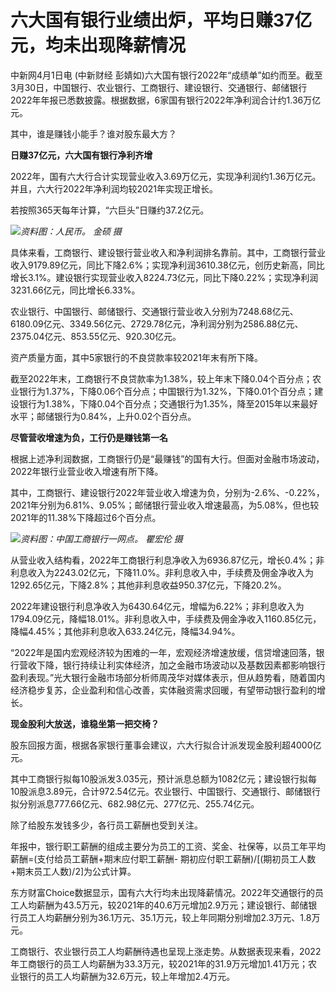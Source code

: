 # 六大国有银行业绩出炉，平均日赚37亿元，均未出现降薪情况

中新网4月1日电 (中新财经
彭婧如)六大国有银行2022年“成绩单”如约而至。截至3月30日，中国银行、农业银行、工商银行、建设银行、交通银行、邮储银行2022年年报已悉数披露。根据数据，6家国有银行2022年净利润合计约1.36万亿元。

其中，谁是赚钱小能手？谁对股东最大方？

**日赚37亿元，六大国有银行净利齐增**

2022年，国有六大行合计实现营业收入3.69万亿元，实现净利润约1.36万亿元。并且，六大行2022年净利润均较2021年实现正增长。

若按照365天每年计算，“六巨头”日赚约37.2亿元。

![](https://inews.gtimg.com/news_bt/OYAGTB3GW-w32haDxCDmzsQl49ww2Bf6ofONSH4ZjxtHwAA/1000)_资料图：人民币。
金硕 摄_

具体来看，工商银行、建设银行营业收入和净利润排名靠前。其中，工商银行营业收入9179.89亿元，同比下降2.6%；实现净利润3610.38亿元，创历史新高，同比增长3.1%。建设银行实现营业收入8224.73亿元，同比下降0.22%；实现净利润3231.66亿元，同比增长6.33%。

农业银行、中国银行、邮储银行、交通银行营业收入分别为7248.68亿元、6180.09亿元、3349.56亿元、2729.78亿元，净利润分别为2586.88亿元、2375.04亿元、853.55亿元、920.30亿元。

资产质量方面，其中5家银行的不良贷款率较2021年末有所下降。

截至2022年末，工商银行不良贷款率为1.38%，较上年末下降0.04个百分点；农业银行为1.37%，下降0.06个百分点；中国银行为1.32%，下降0.01个百分点；建设银行为1.38%，下降0.04个百分点；交通银行为1.35%，降至2015年以来最好水平；邮储银行为0.84%，上升0.02个百分点。

**尽管营收增速为负，工行仍是赚钱第一名**

根据上述净利润数据，工商银行仍是“最赚钱”的国有大行。但面对金融市场波动，2022年银行业营业收入增速有所下降。

其中，工商银行、建设银行2022年营业收入增速为负，分别为-2.6%、-0.22%，2021年分别为6.81%、9.05%；邮储银行营业收入增速最高，为5.08%，但也较2021年的11.38%下降超过6个百分点。

![](https://inews.gtimg.com/news_bt/OQem_TFIVP7JhwPhj5TCOtUCEyUe9Emw95qVXQBKRScTAAA/1000)_资料图：中国工商银行一网点。
瞿宏伦 摄_

从营业收入结构看，2022年工商银行利息净收入为6936.87亿元，增长0.4%；非利息收入为2243.02亿元，下降11.0%。非利息收入中，手续费及佣金净收入为1292.65亿元，下降2.8%；其他非利息收益950.37亿元，下降20.2%。

2022年建设银行利息净收入为6430.64亿元，增幅为6.22%；非利息收入为1794.09亿元，降幅18.01%。非利息收入中，手续费及佣金净收入1160.85亿元，降幅4.45%；其他非利息收入633.24亿元，降幅34.94%。

“2022年是国内宏观经济较为困难的一年，宏观经济增速放缓，信贷增速回落，银行营收下降，银行持续让利实体经济，加之金融市场波动以及基数因素都影响银行盈利表现。”光大银行金融市场部分析师周茂华对媒体表示，但从趋势看，随着国内经济稳步复苏，企业盈利和信心改善，实体融资需求回暖，有望带动银行盈利的增长。

**现金股利大放送，谁稳坐第一把交椅？**

股东回报方面，根据各家银行董事会建议，六大行拟合计派发现金股利超4000亿元。

其中工商银行拟每10股派发3.035元，预计派息总额为1082亿元；建设银行拟每10股派息3.89元，合计972.54亿元。农业银行、中国银行、交通银行、邮储银行拟分别派息777.66亿元、682.98亿元、277亿元、255.74亿元。

除了给股东发钱多少，各行员工薪酬也受到关注。

年报中，银行职工薪酬的组成主要分为员工的工资、奖金、社保等，以员工年平均薪酬=(支付给员工薪酬+期末应付职工薪酬-
期初应付职工薪酬)/[(期初员工人数+期末员工人数)/2]为公式计算。

东方财富Choice数据显示，国有六大行均未出现降薪情况。2022年交通银行的员工人均薪酬为43.5万元，较2021年的40.6万元增加2.9万元；建设银行、邮储银行员工人均薪酬分别为36.1万元、35.1万元，较上年同期分别增加2.3万元、1.8万元。

工商银行、农业银行员工人均薪酬待遇也呈现上涨走势。从数据表现来看，2022年工商银行的员工人均薪酬为33.3万元，较2021年的31.9万元增加1.41万元；农业银行的员工人均薪酬为32.6万元，较上年增加2.4万元。

